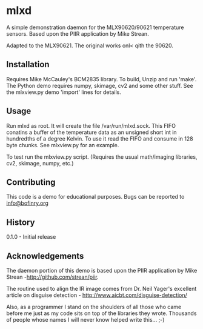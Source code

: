 mlxd
==========

A simple demonstration daemon for the MLX90620/90621 temperature sensors. Based upon the PIIR application by Mike Strean.

Adapted to the MLX90621. The original works onl< qith the 90620.
## Installation

  Requires Mike McCauley's BCM2835 library. To build, Unzip and run 'make'. The Python demo requires numpy, skimage, cv2 and some other stuff. See the mlxview.py demo 'import' lines for details.

## Usage

  Run mlxd as root. It will create the file /var/run/mlxd.sock. This FIFO conatins a buffer of the temperature data as an unsigned short int in hundredths of a degree Kelvin. To use it read the FIFO and consume in 128 byte chunks. See mlxview.py for an example.

  To test run the mlxview.py script. (Requires the usual math/imaging libraries, cv2, skimage, numpy, etc.)

## Contributing
  
  This code is a demo for educational purposes. Bugs can be reported to info@bofinry.org

## History
  0.1.0 - Initial release

## Acknowledgements

  The daemon portion of this demo is based upon the PIIR application by Mike Strean -http://github.com/strean/piir.

  The routine used to align the IR image comes from Dr. Neil Yager's excellent article on disguise detection - http://www.aicbt.com/disguise-detection/
  
  Also, as a programmer I stand on the shoulders of all those who came before me just as my code sits on top of the libraries they wrote. Thousands of people whose names I will never know helped write this... ;-)
